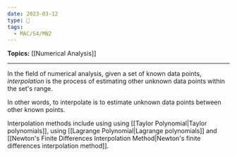 ```yaml
---
date: 2023-03-12
type: 🧠
tags:
  - MAC/S4/MN2
---
```


**Topics:** [[Numerical Analysis]]

---

In the field of numerical analysis, given a set of known data points, _interpolation_ is the process of estimating other unknown data points within the set's range.

In other words, to interpolate is to estimate unknown data points between other known points.

Interpolation methods include using using [[Taylor Polynomial|Taylor polynomials]], using [[Lagrange Polynomial|Lagrange polynomials]] and [[Newton's Finite Differences Interpolation Method|Newton's finite differences interpolation method]].
